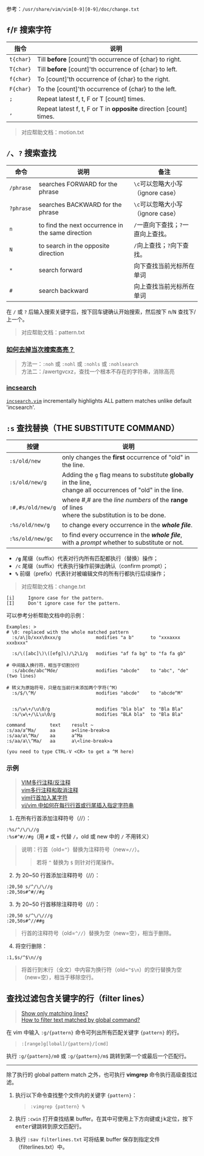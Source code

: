 
参考：`/usr/share/vim/vim[0-9][0-9]/doc/change.txt`

`f`/`F` 搜索字符
----

指令              | 说明
--------------|------------------------
`t{char}` | Till **before** [count]'th occurrence of {char} to right.
`T{char}` | Till **before** [count]'th occurrence of {char} to left.
`f{char}` | To [count]'th occurrence of {char} to the right.
`F{char}` | To the [count]'th occurrence of {char}  to the left.
`;`                 | Repeat latest f, t, F or T [count] times.
`,`                 | Repeat latest f, t, F or T in **opposite** direction [count] times.

> 对应帮助文档：motion.txt

`/`、`?` 搜索查找
----
命令                | 说明                 | 备注
----------------|----------------|--------
`/phrase ` | searches FORWARD for the phrase      | `\c`可以忽略大小写（ignore case）
`?phrase ` | searches BACKWARD for the phrase   | `\c`可以忽略大小写（ignore case）
`n`                   | to find the next occurrence in the same direction    | `/`一直向下查找；`?`一直向上查找。
`N`                   | to search in the opposite direction                                 | `/`向上查找；`?`向下查找。
`*`                   | search forward                                             | 向下查找当前光标所在单词
`#`                   | search backward                                          | 向上查找当前光标所在单词

在 `/` 或 `?` 后输入搜索关键字后，按下回车键确认开始搜索，然后按下 <kbd>n</kbd>/<kbd>N</kbd> 查找下/上一个。

> 对应帮助文档：pattern.txt

### [如何去掉当次搜索高亮？](http://forum.ubuntu.org.cn/viewtopic.php?p=815643)

> 方法一：`:noh` 或 `:nohl` 或 `:nohls` 或 `:nohlsearch`  
> 方法二：/awertgvcxz，查找一个根本不存在的字符串，消除高亮  

### [incsearch](http://www.vim.org/scripts/script.php?script_id=5038)
[`incsearch.vim`](https://github.com/haya14busa/incsearch.vim) incrementally highlights ALL pattern matches unlike default 'incsearch'.

`:s` 查找替换（THE SUBSTITUTE COMMAND）
----

按键                                   | 说明
---------------------------|------------------------
`:s/old/new`               | only changes the **first** occurrence of "old" in the line.
`:s/old/new/g`         | Adding the `g` flag means to substitute **globally** in the line, <br/>change all occurrences of "old" in the line.
`:#,#s/old/new/g` | where #,# are the *line numbers* of the **range** of lines <br/>where the substitution is to be done.
`:%s/old/new/g`      | to change every occurrence in the ***whole file***.
`:%s/old/new/gc`   | to find every occurrence in the ***whole file***, with a *prompt* whether to substitute or not.

- **`/g`** 尾缀（suffix）代表对行内所有匹配都执行（替换）操作；  
- `/c` 尾缀（suffix）代表执行操作前弹出确认（confirm prompt）；  
- **`%`** 前缀（prefix）代表针对被编辑文件的所有行都执行后续操作；  

> 对应帮助文档：change.txt

```shell
[i]     Ignore case for the pattern.
[I]     Don't ignore case for the pattern.
```

可以参考分析帮助文档中的示例：

```shell
Examples: >
# \0: replaced with the whole matched pattern
  :s/a\|b/xxx\0xxx/g             modifies "a b"      to "xxxaxxx xxxbxxx"

  :s/\([abc]\)\([efg]\)/\2\1/g   modifies "af fa bg" to "fa fa gb"

# 中间插入换行符，相当于切割分行
  :s/abcde/abc^Mde/              modifies "abcde"    to "abc", "de" (two lines)

# 转义为原始符号，只是在当前行末添加两个字符(^M)
  :s/$/\^M/                      modifies "abcde"    to "abcde^M"


  :s/\w\+/\u\0/g                 modifies "bla bla"  to "Bla Bla"
  :s/\w\+/\L\u\0/g               modifies "BLA bla"  to "Bla Bla"

command         text    result ~
:s/aa/a^Ma/     aa      a<line-break>a
:s/aa/a\^Ma/    aa      a^Ma
:s/aa/a\\^Ma/   aa      a\<line-break>a

(you need to type CTRL-V <CR> to get a ^M here)

```

### 示例
> [VIM多行注释/反注释](http://blog.csdn.net/xufeng0991/article/details/50201561)  
> [vim多行注释和取消注释](http://www.cnblogs.com/Ph-one/p/5641872.html)  
> [vim行首加入某字符](http://blog.csdn.net/xxxxxx91116/article/details/7960097)  
> [vi/vim 中如何在每行行首或行尾插入指定字符串](http://www.cnblogs.com/Dennis-mi/articles/5939635.html)  

1. 在所有行首添加注释符号（//）：  

`:%s/^/\/\//g`  
`:%s#^#//#g`（用 `#` 或 `+` 代替 `/`，old 或 new 中的 `/` 不用转义）  

> 说明：行首（old=`^`）替换为注释符号（new=`//`）。  
>> 若将 `^` 替换为 `$` 则针对行尾操作。  

2. 为 20~50 行首添加注释符号（//）：  

`:20,50 s/^/\/\//g`  
`:20,50s#^#//#g`  

3. 为 20~50 行首移除注释符号（//）：

`:20,50 s/^\/\///g`  
`:20,50s#^//##g`  

> 行首的注释符号（old=`^//`）替换为空（new=空），相当于删除。  

4. 将空行删除：

`:1,$s/^$\n//g`

> 将首行到末行（全文）中内容为换行符（old=`^$\n`）的空行替换为空（new=空），相当于移除空行。  

## 查找过滤包含关键字的行（filter lines）
> [Show only matching lines?](https://vi.stackexchange.com/questions/2280/show-only-matching-lines)  
> [How to filter text matched by global command?](https://vi.stackexchange.com/questions/10860/how-to-filter-text-matched-by-global-command)  

在 vim 中输入 `:g/{pattern}` 命令可列出所有匹配关键字 `{pattern}` 的行。  

> `:[range]g[lobal]/{pattern}/[cmd]`  

执行 `:g/{pattern}/m0` 或 `:g/{pattern}/m$` 跳转到第一个或最后一个匹配行。  

---

除了执行的 global pattern match 之外，也可执行 **vimgrep** 命令执行高级查找过滤。

1. 执行以下命令查找整个文件内的关键字 `{pattern}`：

	> `:vimgrep {pattern} %`

2. 执行 `:cwin` 打开查找结果 buffer。在其中可使用上下方向键或<kbd>j</kbd><kbd>k</kbd>定位，按下<kbd>enter</kbd>键跳转到原文匹配行。  

3. 执行 `:sav filterlines.txt` 可将结果 buffer 保存到指定文件（filterlines.txt）中。  
